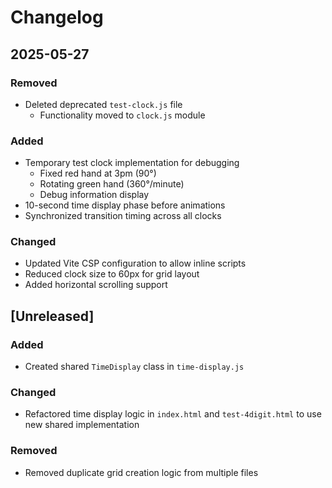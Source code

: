 # Changelog

## 2025-05-27
### Removed
- Deleted deprecated `test-clock.js` file
  - Functionality moved to `clock.js` module

### Added
- Temporary test clock implementation for debugging
  - Fixed red hand at 3pm (90°)
  - Rotating green hand (360°/minute)
  - Debug information display
- 10-second time display phase before animations
- Synchronized transition timing across all clocks

### Changed
- Updated Vite CSP configuration to allow inline scripts
- Reduced clock size to 60px for grid layout
- Added horizontal scrolling support

## [Unreleased]
### Added
- Created shared `TimeDisplay` class in `time-display.js`

### Changed
- Refactored time display logic in `index.html` and `test-4digit.html` to use new shared implementation

### Removed
- Removed duplicate grid creation logic from multiple files
